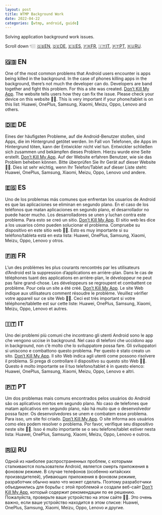 ```yaml
---
layout: post
title: WTMP Background Work
date: 2022-04-22
categories: [wtmp, android, guide]
---
```


Solving application background work issues.

Scroll down 👇🏼 [🇬🇧EN](#en), [🇩🇪DE](#de), [🇪🇸ES](#es), [🇫🇷FR](#fr), [🇮🇹IT](#it), [🇵🇹PT](#pt), [🇷🇺RU](#ru).

## 🇬🇧 EN <a id="en"></a>

One of the most common problems that Android users encounter is apps being killed in the background. 
In the case of phones killing apps in the background, there’s not much the developer can do. 
Developers are band together and fight this problem. For this a site was created. 
[Don’t Kill My App](https://dontkillmyapp.com/). The website tells users how they can fix the issue. 
Please check your device on this website 🙏🏼. 
This is very important if your phone/tablet is on this list: Huawei, OnePlus, Samsung, Xiaomi, Meizu, Oppo, Lenovo and others.

## 🇩🇪 DE <a id="de"></a>
Eines der häufigsten Probleme, auf die Android-Benutzer stoßen, sind Apps, die im Hintergrund getötet werden. 
Im Fall von Telefonen, die Apps im Hintergrund töten, kann der Entwickler nicht viel tun. 
Entwickler schließen sich zusammen und bekämpfen dieses Problem. Hierzu wurde eine Seite erstellt. [Don’t Kill My App](https://dontkillmyapp.com/). 
Auf der Website erfahren Benutzer, wie sie das Problem beheben können. Bitte überprüfen Sie Ihr Gerät auf dieser Website 🙏🏼. 
Dies ist sehr wichtig, wenn Ihr Telefon/Tablet auf dieser Liste steht: Huawei, OnePlus, Samsung, Xiaomi, Meizu, Oppo, Lenovo und andere.

## 🇪🇸 ES <a id="es"></a>
Uno de los problemas más comunes que enfrentan los usuarios de Android es que las aplicaciones se eliminan en segundo plano. 
En el caso de los teléfonos que matan aplicaciones en segundo plano, el desarrollador no puede hacer mucho. 
Los desarrolladores se unen y luchan contra este problema. Para esto se creó un sitio. [Don’t Kill My App](https://dontkillmyapp.com/). 
El sitio web les dice a los usuarios cómo pueden solucionar el problema. Compruebe su dispositivo en este sitio web 🙏🏼. 
Esto es muy importante si su teléfono/tableta está en esta lista: Huawei, OnePlus, Samsung, Xiaomi, Meizu, Oppo, Lenovo y otros.

## 🇫🇷 FR <a id="fr"></a>
L’un des problèmes les plus courants rencontrés par les utilisateurs d’Android est la suppression d’applications en arrière-plan. 
Dans le cas de téléphones tuant des applications en arrière-plan, le développeur ne peut pas faire grand-chose. 
Les développeurs se regroupent et combattent ce problème. Pour cela un site a été créé. [Don’t Kill My App](https://dontkillmyapp.com/). 
Le site Web indique aux utilisateurs comment résoudre le problème. Veuillez vérifier votre appareil sur ce site Web 🙏🏼. 
Ceci est très important si votre téléphone/tablette est sur cette liste: Huawei, OnePlus, Samsung, Xiaomi, Meizu, Oppo, Lenovo et autres.

## 🇮🇹 IT <a id="it"></a>
Uno dei problemi più comuni che incontrano gli utenti Android sono le app che vengono uccise in background. 
Nel caso di telefoni che uccidono app in background, non c’è molto che lo sviluppatore possa fare. 
Gli sviluppatori si uniscono e combattono questo problema. Per questo è stato creato un sito. [Don’t Kill My App](https://dontkillmyapp.com/). 
Il sito Web indica agli utenti come possono risolvere il problema. Si prega di controllare il dispositivo su questo sito Web 🙏🏼. 
Questo è molto importante se il tuo telefono/tablet è in questo elenco: Huawei, OnePlus, Samsung, Xiaomi, Meizu, Oppo, Lenovo e altri.

## 🇵🇹 PT <a id="pt"></a>
Um dos problemas mais comuns encontrados pelos usuários do Android são os aplicativos mortos em segundo plano. 
No caso de telefones que matam aplicativos em segundo plano, não há muito que o desenvolvedor possa fazer. 
Os desenvolvedores se unem e combatem esse problema. Para isso, um site foi criado. [Don’t Kill My App](https://dontkillmyapp.com/). 
O site informa aos usuários como eles podem resolver o problema. Por favor, verifique seu dispositivo neste site 🙏🏼. 
Isso é muito importante se o seu telefone/tablet estiver nesta lista: Huawei, OnePlus, Samsung, Xiaomi, Meizu, Oppo, Lenovo e outros.

## 🇷🇺 RU <a id="ru"></a>
Одной из наиболее распространенных проблем, с которыми сталкиваются пользователи Android, является смерть приложения в фоновом режиме. 
В случае телефонов (особенно китайских производителей), убивающих приложения в фоновом режиме, разработчик обычно мало что может сделать. 
Поэтому разработчики объединились для борьбы с этой проблемой и создали веб-сайт [Don’t Kill My App](https://dontkillmyapp.com/), который содержит рекомендации по ее решению. 
Пожалуйста, проверьте ваше устройство на этом сайте 🙏🏼. 
Это очень важно, если ваше устройство находится в этом списке: Huawei, OnePlus, Samsung, Xiaomi, Meizu, Oppo, Lenovo и другие.
